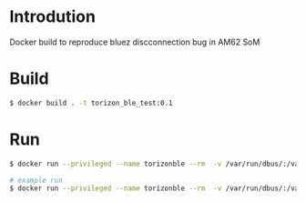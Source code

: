 # Introdution
Docker build to reproduce bluez discconnection bug in AM62 SoM 
# Build
```bash
$ docker build . -t torizon_ble_test:0.1
```
# Run
```bash
$ docker run --privileged --name torizonble --rm  -v /var/run/dbus/:/var/run/dbus/:z torizon_ble_test:0.1 <ble device mac accress> <timeout>

# example run
$ docker run --privileged --name torizonble --rm  -v /var/run/dbus/:/var/run/dbus/:z torizon_ble_test:0.1 60:77:71:26:27:33 20
```
